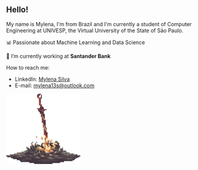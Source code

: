 ## Hello! 

My name is Mylena, I'm from Brazil and I'm currently a student of Computer Engineering at UNIVESP, the Virtual University of the State of São Paulo.

📊 Passionate about Machine Learning and Data Science

📌 I’m currently working at **Santander Bank**

How to reach me:
* LinkedIn: [Mylena Silva](https://www.linkedin.com/in/mylena13s/)
* E-mail: mylena13s@outlook.com

  

<img src="https://raw.githubusercontent.com/TanZng/TanZng/master/assets/bonefire.gif" width="200"/>
